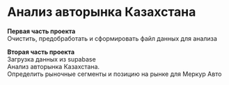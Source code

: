 # Анализ авторынка Казахстана
**Первая часть проекта**  
Очистить, предобработать и сформировать файл данных для анализа  

**Вторая часть проекта**  
Загрузка данных из supabase  
Анализ авторынка Казахстана.  
Определить рыночные сегменты и позицию на рынке для Меркур Авто 
